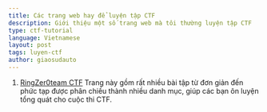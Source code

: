 ```yaml
---
title: Các trang web hay để luyện tập CTF
description: Giới thiệu một số trang web mà tôi thường luyện tập CTF
type: ctf-tutorial
language: Vietnamese
layout: post
tags: luyen-ctf
author: giaosudauto 
---
```


1.  [RingZer0team CTF](https://www.google.com)
    Trang này gồm rất nhiều bài tập từ đơn giản đến phức tạp được phân chiều thành nhiều danh mục, giúp các bạn ôn luyện tổng quát cho cuộc thi CTF.
 
